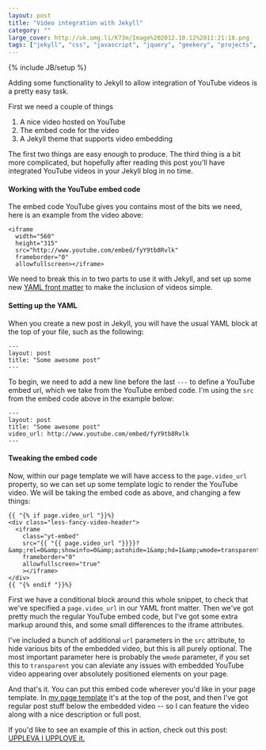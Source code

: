 ```yaml
---
layout: post
title: "Video integration with Jekyll"
category: ""
large_cover: http://uk.omg.li/K73m/Image%202012.10.12%2011:21:18.png
tags: ["jekyll", "css", "javascript", "jquery", "geekery", "projects", "software", "blog"]
---
```

{% include JB/setup %}

Adding some functionality to Jekyll to allow integration of YouTube videos is a pretty easy task.

First we need a couple of things

1. A nice video hosted on YouTube
2. The embed code for the video
3. A Jekyll theme that supports video embedding

The first two things are easy enough to produce. The third thing is a bit more complicated, but hopefully after reading this post you'll have integrated YouTube videos in your Jekyll blog in no time.

#### Working with the YouTube embed code

The embed code YouTube gives you contains most of the bits we need, here is an example from the video above:


    <iframe 
      width="560" 
      height="315" 
      src="http://www.youtube.com/embed/fyY9tb8Rvlk" 
      frameborder="0" 
      allowfullscreen></iframe>


We need to break this in to two parts to use it with Jekyll, and set up some new [YAML front matter](/post/adding-more-post-metadata-to-jekyll-with-yaml/) to make the inclusion of videos simple.

#### Setting up the YAML

When you create a new post in Jekyll, you will have the usual YAML block at the top of your file, such as the following:

    ---
    layout: post
    title: "Some awesome post"
    ---

To begin, we need to add a new line before the last `---` to define a YouTube embed url, which we take from the YouTube embed code. I'm using the `src` from the embed code above in the example below:

    ---
    layout: post
    title: "Some awesome post"
    video_url: http://www.youtube.com/embed/fyY9tb8Rvlk
    ---

#### Tweaking the embed code

Now, within our page template we will have access to the `page.video_url` property, so we can set up some template logic to render the YouTube video. We will be taking the embed code as above, and changing a few things:

    {{ "{% if page.video_url "}}%}
    <div class="less-fancy-video-header">
      <iframe 
        class="yt-embed" 
        src="{{ "{{ page.video_url "}}}}?&amp;rel=0&amp;showinfo=0&amp;autohide=1&amp;hd=1&amp;wmode=transparent" 
        frameborder="0" 
        allowfullscreen="true"
        ></iframe>
    </div>
    {{ "{% endif "}}%}

First we have a conditional block around this whole snippet, to check that we've specified a `page.video_url` in our YAML front matter. Then we've got pretty much the regular YouTube embed code, but I've got some extra markup around this, and some small differences to the iframe attributes.

I've included a bunch of additional `url` parameters in the `src` attribute, to hide various bits of the embedded video, but this is all purely optional. The most important parameter here is probably the `wmode` parameter, if you set this to `transparent` you can aleviate any issues with embedded YouTube video appearing over absolutely positioned elements on your page.

And that's it. You can put this embed code wherever you'd like in your page template. In [my page template](https://github.com/omgmog/omgmog.github.com/blob/master/_includes/themes/omgmog/post.html) it's at the top of the post, and then I've got regular post stuff below the embedded video -- so I can feature the video along with a nice description or full post.

If you'd like to see an example of this in action, check out this post: [UPPLEVA I UPPLOVE it.](/post/uppleva-i-upplove-it/)
